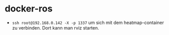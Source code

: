 # docker-ros

- `ssh root@192.168.0.142 -X -p 1337` um sich mit dem heatmap-container zu verbinden. Dort kann man rviz starten.
